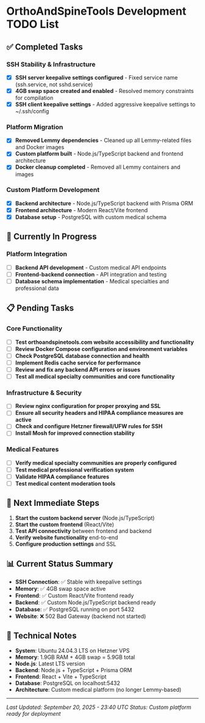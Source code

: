 # OrthoAndSpineTools Development TODO List

## ✅ Completed Tasks

### SSH Stability & Infrastructure
- [x] **SSH server keepalive settings configured** - Fixed service name (ssh.service, not sshd.service)
- [x] **4GB swap space created and enabled** - Resolved memory constraints for compilation
- [x] **SSH client keepalive settings** - Added aggressive keepalive settings to ~/.ssh/config

### Platform Migration
- [x] **Removed Lemmy dependencies** - Cleaned up all Lemmy-related files and Docker images
- [x] **Custom platform built** - Node.js/TypeScript backend and frontend architecture
- [x] **Docker cleanup completed** - Removed all Lemmy containers and images

### Custom Platform Development
- [x] **Backend architecture** - Node.js/TypeScript backend with Prisma ORM
- [x] **Frontend architecture** - Modern React/Vite frontend
- [x] **Database setup** - PostgreSQL with custom medical schema

## 🔄 Currently In Progress

### Platform Integration
- [ ] **Backend API development** - Custom medical API endpoints
- [ ] **Frontend-backend connection** - API integration and testing
- [ ] **Database schema implementation** - Medical specialties and professional data

## 📋 Pending Tasks

### Core Functionality
- [ ] **Test orthoandspinetools.com website accessibility and functionality**
- [ ] **Review Docker Compose configuration and environment variables**
- [ ] **Check PostgreSQL database connection and health**
- [ ] **Implement Redis cache service for performance**
- [ ] **Review and fix any backend API errors or issues**
- [ ] **Test all medical specialty communities and core functionality**

### Infrastructure & Security
- [ ] **Review nginx configuration for proper proxying and SSL**
- [ ] **Ensure all security headers and HIPAA compliance measures are active**
- [ ] **Check and configure Hetzner firewall/UFW rules for SSH**
- [ ] **Install Mosh for improved connection stability**

### Medical Features
- [ ] **Verify medical specialty communities are properly configured**
- [ ] **Test medical professional verification system**
- [ ] **Validate HIPAA compliance features**
- [ ] **Test medical content moderation tools**

## 🎯 Next Immediate Steps

1. **Start the custom backend server** (Node.js/TypeScript)
2. **Start the custom frontend** (React/Vite)
3. **Test API connectivity** between frontend and backend
4. **Verify website functionality** end-to-end
5. **Configure production settings** and SSL

## 📊 Current Status Summary

- **SSH Connection**: ✅ Stable with keepalive settings
- **Memory**: ✅ 4GB swap space active
- **Frontend**: ✅ Custom React/Vite frontend ready
- **Backend**: ✅ Custom Node.js/TypeScript backend ready
- **Database**: ✅ PostgreSQL running on port 5432
- **Website**: ❌ 502 Bad Gateway (backend not started)

## 🔧 Technical Notes

- **System**: Ubuntu 24.04.3 LTS on Hetzner VPS
- **Memory**: 1.9GB RAM + 4GB swap = 5.9GB total
- **Node.js**: Latest LTS version
- **Backend**: Node.js + TypeScript + Prisma ORM
- **Frontend**: React + Vite + TypeScript
- **Database**: PostgreSQL on localhost:5432
- **Architecture**: Custom medical platform (no longer Lemmy-based)

---
*Last Updated: September 20, 2025 - 23:40 UTC*
*Status: Custom platform ready for deployment*





